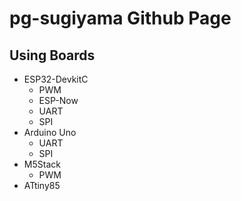 # pg-sugiyama Github Page
## Using Boards
- ESP32-DevkitC
  - PWM
  - ESP-Now
  - UART
  - SPI
- Arduino Uno
  - UART
  - SPI
- M5Stack
  - PWM
- ATtiny85
